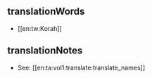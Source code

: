 ## translationWords

* [[en:tw:Korah]]

## translationNotes

* See: [[en:ta:vol1:translate:translate_names]]
